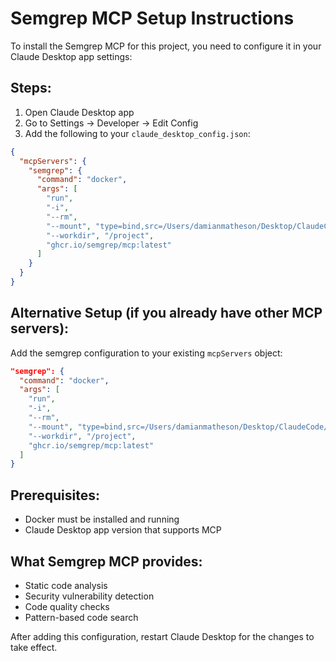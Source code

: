# Semgrep MCP Setup Instructions

To install the Semgrep MCP for this project, you need to configure it in your Claude Desktop app settings:

## Steps:

1. Open Claude Desktop app
2. Go to Settings → Developer → Edit Config
3. Add the following to your `claude_desktop_config.json`:

```json
{
  "mcpServers": {
    "semgrep": {
      "command": "docker",
      "args": [
        "run",
        "-i",
        "--rm",
        "--mount", "type=bind,src=/Users/damianmatheson/Desktop/ClaudeCode/ScotiaWinnersLP/v1,dst=/project",
        "--workdir", "/project",
        "ghcr.io/semgrep/mcp:latest"
      ]
    }
  }
}
```

## Alternative Setup (if you already have other MCP servers):

Add the semgrep configuration to your existing `mcpServers` object:

```json
"semgrep": {
  "command": "docker",
  "args": [
    "run",
    "-i",
    "--rm",
    "--mount", "type=bind,src=/Users/damianmatheson/Desktop/ClaudeCode/ScotiaWinnersLP/v1,dst=/project",
    "--workdir", "/project",
    "ghcr.io/semgrep/mcp:latest"
  ]
}
```

## Prerequisites:
- Docker must be installed and running
- Claude Desktop app version that supports MCP

## What Semgrep MCP provides:
- Static code analysis
- Security vulnerability detection
- Code quality checks
- Pattern-based code search

After adding this configuration, restart Claude Desktop for the changes to take effect.